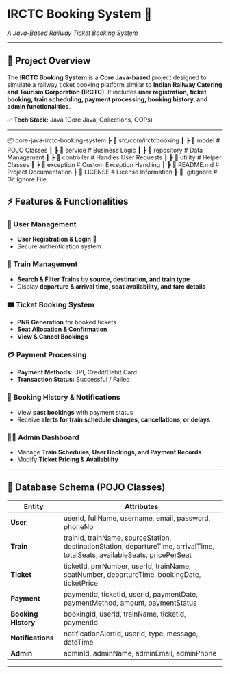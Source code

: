 # **IRCTC Booking System 🚅**  
*A Java-Based Railway Ticket Booking System*  

  

---

## **📌 Project Overview**  
The **IRCTC Booking System** is a **Core Java-based** project designed to simulate a railway ticket booking platform similar to **Indian Railway Catering and Tourism Corporation (IRCTC)**. It includes **user registration, ticket booking, train scheduling, payment processing, booking history, and admin functionalities**.  

✅ **Tech Stack:** Java (Core Java, Collections, OOPs)  


---

📦 core-java-irctc-booking-system ┣ 📂 src/com/irctcbooking ┃ ┣ 📂 model # POJO Classes ┃ ┣ 📂 service # Business Logic ┃ ┣ 📂 repository # Data Management ┃ ┣ 📂 controller # Handles User Requests ┃ ┣ 📂 utility # Helper Classes ┃ ┣ 📂 exception # Custom Exception Handling ┃  ┣ 📜 README.md # Project Documentation ┣ 📜 LICENSE # License Information ┣ 📜 .gitignore # Git Ignore File

## **⚡ Features & Functionalities**  

### **👤 User Management**
- **User Registration & Login** 🔐  
- Secure authentication system  

### **🚆 Train Management**
- **Search & Filter Trains** by **source, destination, and train type**  
- Display **departure & arrival time, seat availability, and fare details**  

### **🎟 Ticket Booking System**
- **PNR Generation** for booked tickets  
- **Seat Allocation & Confirmation**  
- **View & Cancel Bookings**  

### **💳 Payment Processing**
- **Payment Methods:** UPI, Credit/Debit Card
- **Transaction Status:** Successful / Failed  

### **📜 Booking History & Notifications**
- View **past bookings** with payment status  
- Receive **alerts for train schedule changes, cancellations, or delays**  

### **👨‍💼 Admin Dashboard**
- Manage **Train Schedules, User Bookings, and Payment Records**  
- Modify **Ticket Pricing & Availability**  

---

## **📝 Database Schema (POJO Classes)**
| **Entity**          | **Attributes** |
|---------------------|----------------------------------------------------------|
| **User**           | userId, fullName, username, email, password, phoneNo |
| **Train**          | trainId, trainName, sourceStation, destinationStation, departureTime, arrivalTime, totalSeats, availableSeats, pricePerSeat |
| **Ticket**         | ticketId, pnrNumber, userId, trainName, seatNumber, departureTime, bookingDate, ticketPrice |
| **Payment**        | paymentId, ticketId, userId, paymentDate, paymentMethod, amount, paymentStatus |
| **Booking History** | bookingId, userId, trainName, ticketId, paymentId |
| **Notifications**  | notificationAlertId, userId, type, message, dateTime |
| **Admin**          | adminId, adminName, adminEmail, adminPhone |

---
